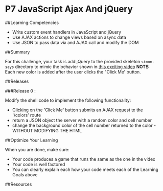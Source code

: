 # P7 JavaScript Ajax And jQuery 
 
##Learning Competencies 

  * Write custom event handlers in JavaScript and jQuery
  * Use AJAX actions to change views based on async data
  * Use JSON to pass data via and AJAX call and modify the DOM

##Summary 

For this challenge, your task is add jQuery to the provided skeleton `simon-says` directory to mimic the behavior shown in [this exciting video](http://player.vimeo.com/video/65261103) **NOTE:** Each new color is added after the user clicks the "Click Me' button.

##Releases

###Release 0 :

Modify the shell code to implement the following functionality:

* Clicking on the 'Click Me' button submits an AJAX request to the '/colors' route  
* return a JSON object the server with a random color and cell number  
* change the background color of the cell number returned to the color - WITHOUT MODIFYING THE HTML  

##Optimize Your Learning 

When you are done, make sure:

  * Your code produces a game that runs the same as the one in the video
  * Your code is well factored
  * You can clearly explain each how your code meets each of the Learning Goals above

##Resources